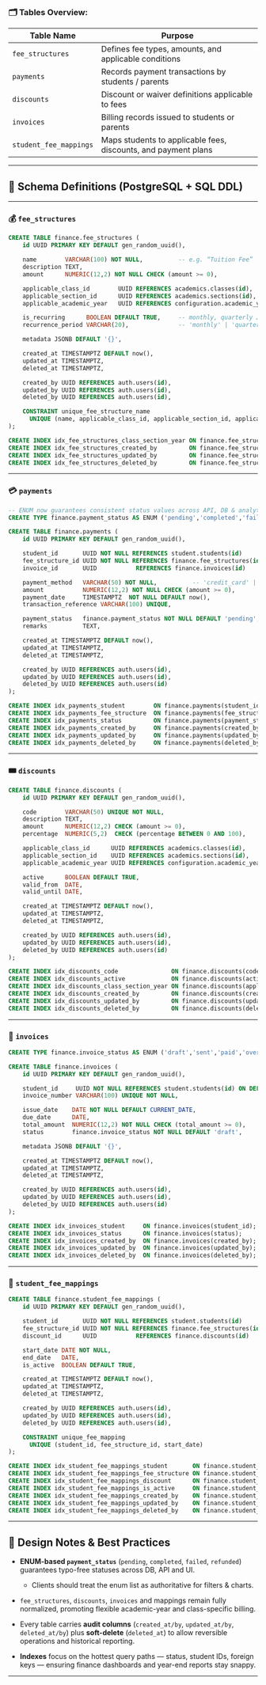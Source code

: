 ### 🗂️ Tables Overview:

|Table Name|Purpose|
|---|---|
|`fee_structures`|Defines fee types, amounts, and applicable conditions|
|`payments`|Records payment transactions by students / parents|
|`discounts`|Discount or waiver definitions applicable to fees|
|`invoices`|Billing records issued to students or parents|
|`student_fee_mappings`|Maps students to applicable fees, discounts, and payment plans|

---

## 📄 Schema Definitions (PostgreSQL + SQL DDL)

---

### 💰 `fee_structures`

```sql
CREATE TABLE finance.fee_structures (
    id UUID PRIMARY KEY DEFAULT gen_random_uuid(),

    name        VARCHAR(100) NOT NULL,          -- e.g. “Tuition Fee”
    description TEXT,
    amount      NUMERIC(12,2) NOT NULL CHECK (amount >= 0),

    applicable_class_id        UUID REFERENCES academics.classes(id),
    applicable_section_id      UUID REFERENCES academics.sections(id),
    applicable_academic_year   UUID REFERENCES configuration.academic_years(id),

    is_recurring      BOOLEAN DEFAULT TRUE,     -- monthly, quarterly …
    recurrence_period VARCHAR(20),              -- 'monthly' | 'quarterly' | 'yearly'

    metadata JSONB DEFAULT '{}',

    created_at TIMESTAMPTZ DEFAULT now(),
    updated_at TIMESTAMPTZ,
    deleted_at TIMESTAMPTZ,

    created_by UUID REFERENCES auth.users(id),
    updated_by UUID REFERENCES auth.users(id),
    deleted_by UUID REFERENCES auth.users(id),

    CONSTRAINT unique_fee_structure_name
      UNIQUE (name, applicable_class_id, applicable_section_id, applicable_academic_year)
);

CREATE INDEX idx_fee_structures_class_section_year ON finance.fee_structures(applicable_class_id, applicable_section_id, applicable_academic_year);
CREATE INDEX idx_fee_structures_created_by         ON finance.fee_structures(created_by);
CREATE INDEX idx_fee_structures_updated_by         ON finance.fee_structures(updated_by);
CREATE INDEX idx_fee_structures_deleted_by         ON finance.fee_structures(deleted_by);
```

---

### 💳 `payments`

```sql
-- ENUM now guarantees consistent status values across API, DB & analytics
CREATE TYPE finance.payment_status AS ENUM ('pending','completed','failed','refunded');

CREATE TABLE finance.payments (
    id UUID PRIMARY KEY DEFAULT gen_random_uuid(),

    student_id       UUID NOT NULL REFERENCES student.students(id)      ON DELETE CASCADE,
    fee_structure_id UUID NOT NULL REFERENCES finance.fee_structures(id)ON DELETE RESTRICT,
    invoice_id       UUID           REFERENCES finance.invoices(id)     ON DELETE SET NULL,

    payment_method   VARCHAR(50) NOT NULL,          -- 'credit_card' | 'cash' | …
    amount           NUMERIC(12,2) NOT NULL CHECK (amount >= 0),
    payment_date     TIMESTAMPTZ  NOT NULL DEFAULT now(),
    transaction_reference VARCHAR(100) UNIQUE,

    payment_status   finance.payment_status NOT NULL DEFAULT 'pending',
    remarks          TEXT,

    created_at TIMESTAMPTZ DEFAULT now(),
    updated_at TIMESTAMPTZ,
    deleted_at TIMESTAMPTZ,

    created_by UUID REFERENCES auth.users(id),
    updated_by UUID REFERENCES auth.users(id),
    deleted_by UUID REFERENCES auth.users(id)
);

CREATE INDEX idx_payments_student        ON finance.payments(student_id);
CREATE INDEX idx_payments_fee_structure  ON finance.payments(fee_structure_id);
CREATE INDEX idx_payments_status         ON finance.payments(payment_status);
CREATE INDEX idx_payments_created_by     ON finance.payments(created_by);
CREATE INDEX idx_payments_updated_by     ON finance.payments(updated_by);
CREATE INDEX idx_payments_deleted_by     ON finance.payments(deleted_by);
```

---

### 🎟️ `discounts`

```sql
CREATE TABLE finance.discounts (
    id UUID PRIMARY KEY DEFAULT gen_random_uuid(),

    code        VARCHAR(50) UNIQUE NOT NULL,
    description TEXT,
    amount      NUMERIC(12,2) CHECK (amount >= 0),
    percentage  NUMERIC(5,2)  CHECK (percentage BETWEEN 0 AND 100),

    applicable_class_id      UUID REFERENCES academics.classes(id),
    applicable_section_id    UUID REFERENCES academics.sections(id),
    applicable_academic_year UUID REFERENCES configuration.academic_years(id),

    active      BOOLEAN DEFAULT TRUE,
    valid_from  DATE,
    valid_until DATE,

    created_at TIMESTAMPTZ DEFAULT now(),
    updated_at TIMESTAMPTZ,
    deleted_at TIMESTAMPTZ,

    created_by UUID REFERENCES auth.users(id),
    updated_by UUID REFERENCES auth.users(id),
    deleted_by UUID REFERENCES auth.users(id)
);

CREATE INDEX idx_discounts_code               ON finance.discounts(code);
CREATE INDEX idx_discounts_active             ON finance.discounts(active);
CREATE INDEX idx_discounts_class_section_year ON finance.discounts(applicable_class_id, applicable_section_id, applicable_academic_year);
CREATE INDEX idx_discounts_created_by         ON finance.discounts(created_by);
CREATE INDEX idx_discounts_updated_by         ON finance.discounts(updated_by);
CREATE INDEX idx_discounts_deleted_by         ON finance.discounts(deleted_by);
```

---

### 🧾 `invoices`

```sql
CREATE TYPE finance.invoice_status AS ENUM ('draft','sent','paid','overdue','cancelled');

CREATE TABLE finance.invoices (
    id UUID PRIMARY KEY DEFAULT gen_random_uuid(),

    student_id     UUID NOT NULL REFERENCES student.students(id) ON DELETE CASCADE,
    invoice_number VARCHAR(100) UNIQUE NOT NULL,

    issue_date    DATE NOT NULL DEFAULT CURRENT_DATE,
    due_date      DATE,
    total_amount  NUMERIC(12,2) NOT NULL CHECK (total_amount >= 0),
    status        finance.invoice_status NOT NULL DEFAULT 'draft',

    metadata JSONB DEFAULT '{}',

    created_at TIMESTAMPTZ DEFAULT now(),
    updated_at TIMESTAMPTZ,
    deleted_at TIMESTAMPTZ,

    created_by UUID REFERENCES auth.users(id),
    updated_by UUID REFERENCES auth.users(id),
    deleted_by UUID REFERENCES auth.users(id)
);

CREATE INDEX idx_invoices_student     ON finance.invoices(student_id);
CREATE INDEX idx_invoices_status      ON finance.invoices(status);
CREATE INDEX idx_invoices_created_by  ON finance.invoices(created_by);
CREATE INDEX idx_invoices_updated_by  ON finance.invoices(updated_by);
CREATE INDEX idx_invoices_deleted_by  ON finance.invoices(deleted_by);
```

---

### 🔄 `student_fee_mappings`

```sql
CREATE TABLE finance.student_fee_mappings (
    id UUID PRIMARY KEY DEFAULT gen_random_uuid(),

    student_id       UUID NOT NULL REFERENCES student.students(id)        ON DELETE CASCADE,
    fee_structure_id UUID NOT NULL REFERENCES finance.fee_structures(id)  ON DELETE RESTRICT,
    discount_id      UUID           REFERENCES finance.discounts(id)      ON DELETE SET NULL,

    start_date DATE NOT NULL,
    end_date   DATE,
    is_active  BOOLEAN DEFAULT TRUE,

    created_at TIMESTAMPTZ DEFAULT now(),
    updated_at TIMESTAMPTZ,
    deleted_at TIMESTAMPTZ,

    created_by UUID REFERENCES auth.users(id),
    updated_by UUID REFERENCES auth.users(id),
    deleted_by UUID REFERENCES auth.users(id),

    CONSTRAINT unique_fee_mapping
      UNIQUE (student_id, fee_structure_id, start_date)
);

CREATE INDEX idx_student_fee_mappings_student       ON finance.student_fee_mappings(student_id);
CREATE INDEX idx_student_fee_mappings_fee_structure ON finance.student_fee_mappings(fee_structure_id);
CREATE INDEX idx_student_fee_mappings_discount      ON finance.student_fee_mappings(discount_id);
CREATE INDEX idx_student_fee_mappings_is_active     ON finance.student_fee_mappings(is_active);
CREATE INDEX idx_student_fee_mappings_created_by    ON finance.student_fee_mappings(created_by);
CREATE INDEX idx_student_fee_mappings_updated_by    ON finance.student_fee_mappings(updated_by);
CREATE INDEX idx_student_fee_mappings_deleted_by    ON finance.student_fee_mappings(deleted_by);
```

---

## 📌 Design Notes & Best Practices

- **ENUM-based `payment_status`** (`pending`, `completed`, `failed`, `refunded`) guarantees typo-free statuses across DB, API and UI.
    
    - Clients should treat the enum list as authoritative for filters & charts.
        
- `fee_structures`, `discounts`, `invoices` and mappings remain fully normalized, promoting flexible academic-year and class-specific billing.
    
- Every table carries **audit columns** (`created_at/by`, `updated_at/by`, `deleted_at/by`) plus **soft-delete** (`deleted_at`) to allow reversible operations and historical reporting.
    
- **Indexes** focus on the hottest query paths — status, student IDs, foreign keys — ensuring finance dashboards and year-end reports stay snappy.
    

---